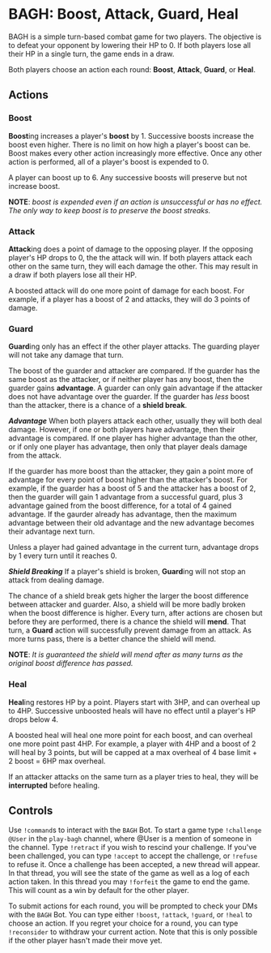 # BAGH: **B**oost, **A**ttack, **G**uard, **H**eal
BAGH is a simple turn-based combat game for two players. The objective is to defeat your opponent by lowering their HP to 0. If both players lose all their HP in a single turn, the game ends in a draw.

Both players choose an action each round: **Boost**, **Attack**, **Guard**, or **Heal**.
## Actions
### Boost
**Boost**ing increases a player's **boost** by 1. Successive boosts increase the boost even higher. There is no limit on how high a player's boost can be. Boost makes every other action increasingly more effective. Once any other action is performed, all of a player's boost is expended to 0.

A player can boost up to 6. Any successive boosts will preserve but not increase boost.

**NOTE**: *boost is expended even if an action is unsuccessful or has no effect. The only way to keep boost is to preserve the boost streaks.*
### Attack
**Attack**ing does a point of damage to the opposing player. If the opposing player's HP drops to 0, the the attack will win. If both players attack each other on the same turn, they will each damage the other. This may result in a draw if both players lose all their HP.

A boosted attack will do one more point of damage for each boost. For example, if a player has a boost of 2 and attacks, they will do 3 points of damage.
### Guard
**Guard**ing only has an effect if the other player attacks. The guarding player will not take any damage that turn.

The boost of the guarder and attacker are compared. If the guarder has the same boost as the attacker, or if neither player has any boost, then the guarder gains **advantage**. A guarder can only gain advantage if the attacker does not have advantage over the guarder. If the guarder has *less* boost than the attacker, there is a chance of a **shield break**.

_**Advantage**_
When both players attack each other, usually they will both deal damage. However, if one or both players have advantage, then their advantage is compared. If one player has higher advantage than the other, or if only one player has advantage, then only that player deals damage from the attack.

If the guarder has more boost than the attacker, they gain a point more of advantage for every point of boost higher than the attacker's boost. For example, if the guarder has a boost of 5 and the attacker has a boost of 2, then the guarder will gain 1 advantage from a successful guard, plus 3 advantage gained from the boost difference, for a total of 4 gained advantage. If the gaurder already has advantage, then the maximum advantage between their old advantage and the new advantage becomes their advantage next turn.

Unless a player had gained advantage in the current turn, advantage drops by 1 every turn until it reaches 0.

_**Shield Breaking**_
If a player's shield is broken, **Guard**ing will not stop an attack from dealing damage.

The chance of a shield break gets higher the larger the boost difference between attacker and guarder. Also, a shield will be more badly broken when the boost difference is higher. Every turn, after actions are chosen but before they are performed, there is a chance the shield will **mend**. That turn, a **Guard** action will successfully prevent damage from an attack. As more turns pass, there is a better chance the shield will mend.

**NOTE**: *It is guaranteed the shield will mend after as many turns as the original boost difference has passed.*
### Heal
**Heal**ing restores HP by a point. Players start with 3HP, and can overheal up to 4HP. Successive unboosted heals will have no effect until a player's HP drops below 4.

A boosted heal will heal one more point for each boost, and can overheal one more point past 4HP. For example, a player with 4HP and a boost of 2 will heal by 3 points, but will be capped at a max overheal of 4 base limit + 2 boost = 6HP max overheal.

If an attacker attacks on the same turn as a player tries to heal, they will be **interrupted** before healing.
## Controls
Use `!command`s to interact with the `BAGH` Bot. To start a game type `!challenge @User` in the `play-bagh` channel, where @User is a mention of someone in the channel. Type `!retract` if you wish to rescind your challenge. If you've been challenged, you can type `!accept` to accept the challenge, or `!refuse` to refuse it. Once a challenge has been accepted, a new thread will appear. In that thread, you will see the state of the game as well as a log of each action taken. In this thread you may `!forfeit` the game to end the game. This will count as a win by default for the other player.

To submit actions for each round, you will be prompted to check your DMs with the `BAGH` Bot. You can type either `!boost`, `!attack`, `!guard`, or `!heal` to choose an action. If you regret your choice for a round, you can type `!reconsider` to withdraw your current action. Note that this is only possible if the other player hasn't made their move yet.
